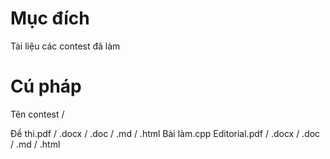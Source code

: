 # Mục đích
Tài liệu các contest đã làm

# Cú pháp
Tên contest / 

Đề thi.pdf / .docx / .doc / .md / .html
Bài làm.cpp
Editorial.pdf / .docx / .doc / .md / .html
